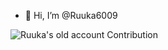 - 👋 Hi, I’m @Ruuka6009

![Ruuka's old account Contribution](https://github-contributor-stats.vercel.app/api?username=NaNonnI)
